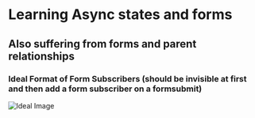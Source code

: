 # Learning Async states and forms 

## Also suffering from forms and parent relationships

### Ideal Format of Form Subscribers (should be invisible at first and then add a form subscriber on a formsubmit)

![Ideal Image](https://i.gyazo.com/5878d0d53513b066c035a53ea236602a.png)